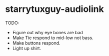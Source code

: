 # starrytuxguy-audiolink

TODO:
 * Figure out why eye bones are bad
 * Make Tie respond to mid-low not bass.
 * Make buttons respond.
 * Light up shirt.